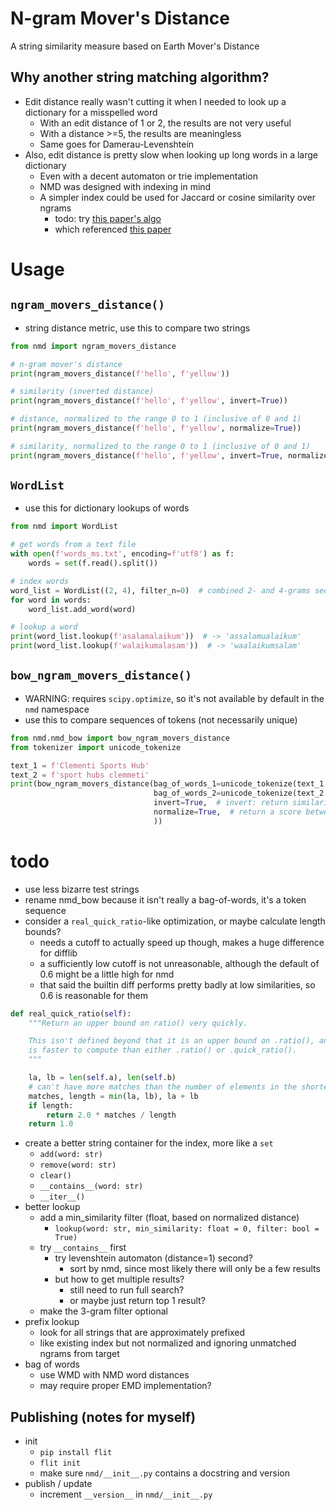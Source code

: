 # N-gram Mover's Distance

A string similarity measure based on Earth Mover's Distance

## Why another string matching algorithm?

* Edit distance really wasn't cutting it when I needed to look up a dictionary for a misspelled word
  * With an edit distance of 1 or 2, the results are not very useful
  * With a distance >=5, the results are meaningless
  * Same goes for Damerau-Levenshtein
* Also, edit distance is pretty slow when looking up long words in a large dictionary
  * Even with a decent automaton or trie implementation
  * NMD was designed with indexing in mind
  * A simpler index could be used for Jaccard or cosine similarity over ngrams
    * todo: try [this paper's algo](https://www.aclweb.org/anthology/C10-1096.pdf)
    * which referenced [this paper](https://www.cse.iitb.ac.in/~sunita/papers/sigmod04.pdf)

# Usage

## `ngram_movers_distance()`

* string distance metric, use this to compare two strings

```python
from nmd import ngram_movers_distance

# n-gram mover's distance
print(ngram_movers_distance(f'hello', f'yellow'))

# similarity (inverted distance)
print(ngram_movers_distance(f'hello', f'yellow', invert=True))

# distance, normalized to the range 0 to 1 (inclusive of 0 and 1)
print(ngram_movers_distance(f'hello', f'yellow', normalize=True))

# similarity, normalized to the range 0 to 1 (inclusive of 0 and 1)
print(ngram_movers_distance(f'hello', f'yellow', invert=True, normalize=True))
```

## `WordList`

* use this for dictionary lookups of words

```python
from nmd import WordList

# get words from a text file
with open(f'words_ms.txt', encoding=f'utf8') as f:
    words = set(f.read().split())

# index words
word_list = WordList((2, 4), filter_n=0)  # combined 2- and 4-grams seem to work best
for word in words:
    word_list.add_word(word)

# lookup a word
print(word_list.lookup(f'asalamalaikum'))  # -> 'assalamualaikum'
print(word_list.lookup(f'walaikumalasam'))  # -> 'waalaikumsalam'
```

## `bow_ngram_movers_distance()`

* WARNING: requires `scipy.optimize`, so it's not available by default in the `nmd` namespace
* use this to compare sequences of tokens (not necessarily unique)

```python
from nmd.nmd_bow import bow_ngram_movers_distance
from tokenizer import unicode_tokenize

text_1 = f'Clementi Sports Hub'
text_2 = f'sport hubs clemmeti'
print(bow_ngram_movers_distance(bag_of_words_1=unicode_tokenize(text_1.casefold(), words_only=True),
                                bag_of_words_2=unicode_tokenize(text_2.casefold(), words_only=True),
                                invert=True,  # invert: return similarity instead of distance
                                normalize=True,  # return a score between 0 and 1
                                ))
```

# todo

* use less bizarre test strings
* rename nmd_bow because it isn't really a bag-of-words, it's a token sequence
* consider a `real_quick_ratio`-like optimization, or maybe calculate length bounds?
  * needs a cutoff to actually speed up though, makes a huge difference for difflib
  * a sufficiently low cutoff is not unreasonable, although the default of 0.6 might be a little high for nmd
  * that said the builtin diff performs pretty badly at low similarities, so 0.6 is reasonable for them

```python
def real_quick_ratio(self):
    """Return an upper bound on ratio() very quickly.

    This isn't defined beyond that it is an upper bound on .ratio(), and
    is faster to compute than either .ratio() or .quick_ratio().
    """

    la, lb = len(self.a), len(self.b)
    # can't have more matches than the number of elements in the shorter sequence
    matches, length = min(la, lb), la + lb
    if length:
        return 2.0 * matches / length
    return 1.0
```

* create a better string container for the index, more like a `set`
  * `add(word: str)`
  * `remove(word: str)`
  * `clear()`
  * `__contains__(word: str)`
  * `__iter__()`
* better lookup
  * add a min_similarity filter (float, based on normalized distance)
    * `lookup(word: str, min_similarity: float = 0, filter: bool = True)`
  * try `__contains__` first
    * try levenshtein automaton (distance=1) second?
      * sort by nmd, since most likely there will only be a few results
    * but how to get multiple results?
      * still need to run full search?
      * or maybe just return top 1 result?
  * make the 3-gram filter optional
* prefix lookup
  * look for all strings that are approximately prefixed
  * like existing index but not normalized and ignoring unmatched ngrams from target
* bag of words
  * use WMD with NMD word distances
  * may require proper EMD implementation?

## Publishing (notes for myself)

* init
  * `pip install flit`
  * `flit init`
  * make sure `nmd/__init__.py` contains a docstring and version
* publish / update
  * increment `__version__` in `nmd/__init__.py`